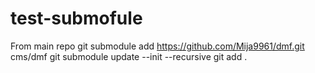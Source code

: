 # test-submofule

From main repo
git submodule add https://github.com/Mija9961/dmf.git cms/dmf
git submodule update --init --recursive
git add .